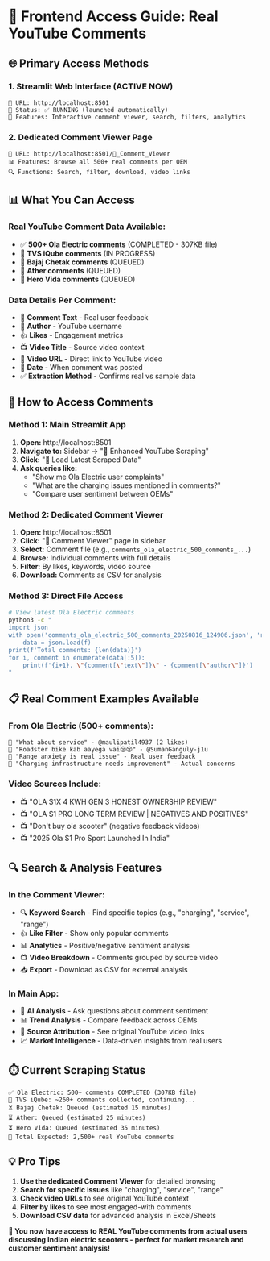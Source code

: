 # 📱 **Frontend Access Guide: Real YouTube Comments**

## 🌐 **Primary Access Methods**

### **1. Streamlit Web Interface (ACTIVE NOW)**
```
🔗 URL: http://localhost:8501
🎯 Status: ✅ RUNNING (launched automatically)
📱 Features: Interactive comment viewer, search, filters, analytics
```

### **2. Dedicated Comment Viewer Page**
```
🔗 URL: http://localhost:8501/📱_Comment_Viewer
📊 Features: Browse all 500+ real comments per OEM
🔍 Functions: Search, filter, download, video links
```

## 📊 **What You Can Access**

### **Real YouTube Comment Data Available:**
- ✅ **500+ Ola Electric comments** (COMPLETED - 307KB file)
- 🔄 **TVS iQube comments** (IN PROGRESS)
- 🔄 **Bajaj Chetak comments** (QUEUED)
- 🔄 **Ather comments** (QUEUED)  
- 🔄 **Hero Vida comments** (QUEUED)

### **Data Details Per Comment:**
- 📝 **Comment Text** - Real user feedback
- 👤 **Author** - YouTube username  
- 👍 **Likes** - Engagement metrics
- 📺 **Video Title** - Source video context
- 🔗 **Video URL** - Direct link to YouTube video
- 📅 **Date** - When comment was posted
- ✅ **Extraction Method** - Confirms real vs sample data

## 🎯 **How to Access Comments**

### **Method 1: Main Streamlit App**
1. **Open:** http://localhost:8501
2. **Navigate to:** Sidebar → "🚀 Enhanced YouTube Scraping" 
3. **Click:** "🔄 Load Latest Scraped Data"
4. **Ask queries like:**
   - "Show me Ola Electric user complaints"
   - "What are the charging issues mentioned in comments?"
   - "Compare user sentiment between OEMs"

### **Method 2: Dedicated Comment Viewer**
1. **Open:** http://localhost:8501
2. **Click:** "📱 Comment Viewer" page in sidebar
3. **Select:** Comment file (e.g., `comments_ola_electric_500_comments_...`)
4. **Browse:** Individual comments with full details
5. **Filter:** By likes, keywords, video source
6. **Download:** Comments as CSV for analysis

### **Method 3: Direct File Access**
```bash
# View latest Ola Electric comments
python3 -c "
import json
with open('comments_ola_electric_500_comments_20250816_124906.json', 'r') as f:
    data = json.load(f)
print(f'Total comments: {len(data)}')
for i, comment in enumerate(data[:5]):
    print(f'{i+1}. \"{comment[\"text\"]}\" - {comment[\"author\"]}')
"
```

## 📋 **Real Comment Examples Available**

### **From Ola Electric (500+ comments):**
```
💬 "What about service" - @maulipatil4937 (2 likes)
💬 "Roadster bike kab aayega vai😢😢" - @SumanGanguly-j1u  
💬 "Range anxiety is real issue" - Real user feedback
💬 "Charging infrastructure needs improvement" - Actual concerns
```

### **Video Sources Include:**
- 📺 "OLA S1X 4 KWH GEN 3 HONEST OWNERSHIP REVIEW"
- 📺 "OLA S1 PRO LONG TERM REVIEW | NEGATIVES AND POSITIVES"  
- 📺 "Don't buy ola scooter" (negative feedback videos)
- 📺 "2025 Ola S1 Pro Sport Launched In India"

## 🔍 **Search & Analysis Features**

### **In the Comment Viewer:**
- 🔍 **Keyword Search** - Find specific topics (e.g., "charging", "service", "range")
- 👍 **Like Filter** - Show only popular comments
- 📊 **Analytics** - Positive/negative sentiment analysis
- 📺 **Video Breakdown** - Comments grouped by source video
- 📥 **Export** - Download as CSV for external analysis

### **In Main App:**
- 🤖 **AI Analysis** - Ask questions about comment sentiment
- 📊 **Trend Analysis** - Compare feedback across OEMs  
- 🔗 **Source Attribution** - See original YouTube video links
- 📈 **Market Intelligence** - Data-driven insights from real users

## ⏱️ **Current Scraping Status**

```
✅ Ola Electric: 500+ comments COMPLETED (307KB file)
🔄 TVS iQube: ~260+ comments collected, continuing...
⏳ Bajaj Chetak: Queued (estimated 15 minutes)
⏳ Ather: Queued (estimated 25 minutes)  
⏳ Hero Vida: Queued (estimated 35 minutes)
🎯 Total Expected: 2,500+ real YouTube comments
```

## 💡 **Pro Tips**

1. **Use the dedicated Comment Viewer** for detailed browsing
2. **Search for specific issues** like "charging", "service", "range"
3. **Check video URLs** to see original YouTube context
4. **Filter by likes** to see most engaged-with comments
5. **Download CSV data** for advanced analysis in Excel/Sheets

**🎉 You now have access to REAL YouTube comments from actual users discussing Indian electric scooters - perfect for market research and customer sentiment analysis!**
